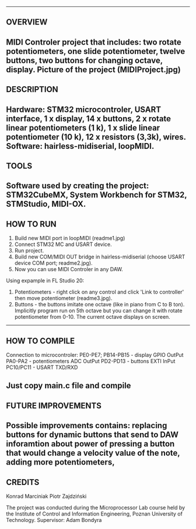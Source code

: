 ---------
OVERVIEW 
---------
MIDI Controler project that includes:
two rotate potentiometers,
one slide potentiometer,
twelve buttons,
two buttons for changing octave,
display.
Picture of the project (MIDIProject.jpg)
------------
DESCRIPTION
------------
Hardware: 
STM32 microcontroler, 
USART interface, 
1 x display,
14 x buttons, 
2 x rotate linear potentiometers (1 k), 
1 x slide linear potentiometer (10 k),
12 x resistors (3,3k), wires.
Software:
hairless-midiserial, 
loopMIDI.
------
TOOLS
------
Software used by creating the project:
STM32CubeMX, 
System Workbench for STM32, 
STMStudio, 
MIDI-OX.
-----------
HOW TO RUN
-----------
1. Build new MIDI port in loopMIDI (readme1.jpg)
2. Connect STM32 MC and USART device.
3. Run project.
4. Build new COM/MIDI OUT bridge in hairless-midiserial (choose USART device COM port; readme2.jpg).
5. Now you can use MIDI Controler in any DAW.

Using expample in FL Studio 20:
1. Potentiometers - right click on any control and click 'Link to controller' then move potentiometer (readme3.jpg).
2. Buttons - the buttons imitate one octave (like in piano from C to B ton). Implicitly program run on 5th octave but 
you can change it with rotate potentiometer from 0-10. The current octave displays on screen. 
---------------
HOW TO COMPILE
---------------
Connection to microcontroler:
PE0-PE7; PB14-PB15 - display GPIO OutPut
PA0-PA2 - potentiometers ADC OutPut
PD2-PD13 - buttons EXTI InPut
PC10/PC11 - USART TXD/RXD

Just copy main.c file and compile
--------------------
FUTURE IMPROVEMENTS
--------------------
Possible improvements contains:
replacing buttons for dynamic buttons that send to DAW inforamtion about power of pressing a button that would change 
a velocity value of the note,
adding more potentiometers,
--------
CREDITS
--------
Konrad Marciniak
Piotr Zajdziński

The project was conducted during the Microprocessor Lab course held by the
Institute of Control and Information Engineering, Poznan University of Technology.
Supervisor: Adam Bondyra
